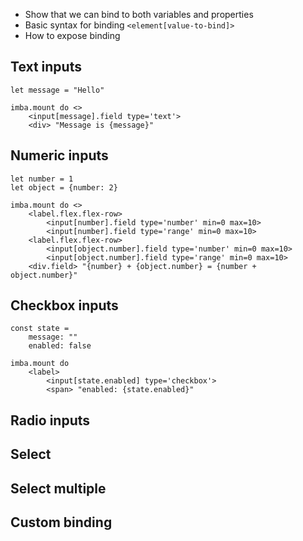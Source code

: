 - Show that we can bind to both variables and properties
- Basic syntax for binding `<element[value-to-bind]>`
- How to expose binding

## Text inputs

```imba
let message = "Hello"

imba.mount do <>
	<input[message].field type='text'>
	<div> "Message is {message}"
```

## Numeric inputs

```imba
let number = 1
let object = {number: 2}

imba.mount do <>
	<label.flex.flex-row>
		<input[number].field type='number' min=0 max=10>
		<input[number].field type='range' min=0 max=10>
	<label.flex.flex-row>
		<input[object.number].field type='number' min=0 max=10>
		<input[object.number].field type='range' min=0 max=10>
	<div.field> "{number} + {object.number} = {number + object.number}"
```

## Checkbox inputs
```imba
const state =
	message: ""
	enabled: false

imba.mount do
	<label>
		<input[state.enabled] type='checkbox'>
		<span> "enabled: {state.enabled}"
```

## Radio inputs

## Select

## Select multiple

## Custom binding